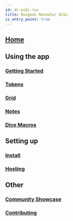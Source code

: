 ```yaml
---
id: dr-wiki-toc
title: Dungeon Revealer Wiki
is_entry_point: true
---
```


## [Home](dr-wiki-home)
## Using the app
### [Getting Started](dr-wiki-getting-started)
### [Tokens](dr-wiki-tokens)
### [Grid](dr-wiki-grid)
### [Notes](dr-wiki-notes)
### [Dice Macros](dr-wiki-dice-macros)
## Setting up
### [Install](dr-wiki-install)
### [Hosting](dr-wiki-hosting)
## Other
### [Community Showcase](dr-wiki-community-showcase)
### [Contributing](dr-wiki-contributing)
